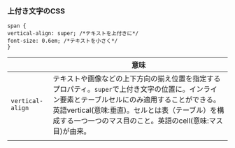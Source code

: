 ### 上付き文字のCSS

```
span {
vertical-align: super; /*テキストを上付きに*/
font-size: 0.6em; /*テキストを小さく*/
}
```

||意味|
|-|-|
|`vertical-align`|テキストや画像などの上下方向の揃え位置を指定するプロパティ。`super`で上付き文字の位置に。インライン要素とテーブルセルにのみ適用することができる。英語vertical(意味:垂直)。セルとは表（テーブル）を構成する一つ一つのマス目のこと。英語のcell(意味:マス目)が由来。|
|||
